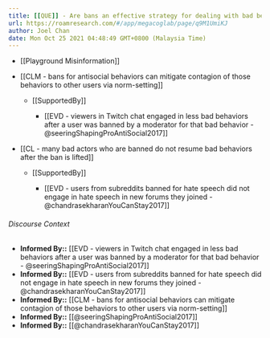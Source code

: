 ```yaml
---
title: [[QUE]] - Are bans an effective strategy for dealing with bad behaviors in online social media settings?
url: https://roamresearch.com/#/app/megacoglab/page/q9M1UmiKJ
author: Joel Chan
date: Mon Oct 25 2021 04:48:49 GMT+0800 (Malaysia Time)
---
```


- [[Playground Misinformation]]
- [[CLM - bans for antisocial behaviors can mitigate contagion of those behaviors to other users via norm-setting]]

    - [[SupportedBy]]

        - [[EVD - viewers in Twitch chat engaged in less bad behaviors after a user was banned by a moderator for that bad behavior - @seeringShapingProAntiSocial2017]]
- [[CL - many bad actors who are banned do not resume bad behaviors after the ban is lifted]]

    - [[SupportedBy]]

        - [[EVD - users from subreddits banned for hate speech did not engage in hate speech in new forums they joined - @chandrasekharanYouCanStay2017]]

###### Discourse Context

- **Informed By::** [[EVD - viewers in Twitch chat engaged in less bad behaviors after a user was banned by a moderator for that bad behavior - @seeringShapingProAntiSocial2017]]
- **Informed By::** [[EVD - users from subreddits banned for hate speech did not engage in hate speech in new forums they joined - @chandrasekharanYouCanStay2017]]
- **Informed By::** [[CLM - bans for antisocial behaviors can mitigate contagion of those behaviors to other users via norm-setting]]
- **Informed By::** [[@seeringShapingProAntiSocial2017]]
- **Informed By::** [[@chandrasekharanYouCanStay2017]]
